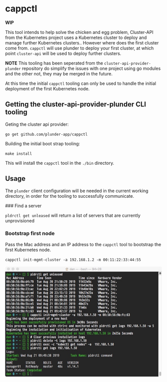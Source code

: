 
# cappctl

**WIP**

This tool intends to help solve the chicken and egg problem, Cluster-API from the Kubernetes project uses a Kubernetes cluster to deploy and manage further Kubernetes clusters.. However where does the first cluster come from. `cappctl` will use plunder to deploy your first cluster, at which point `cluster-api` will be used to deploy further clusters.

**NOTE** This tooling has been seperated from the `cluster-api-provider-plunder` repository do simplify the issues with one project using go modules and the other not, they may be merged in the future.

At this time the initial `cappctl` tooling can only be used to handle the initial deployment of the first Kubernetes node.

## Getting the cluster-api-provider-plunder CLI tooling

Geting the cluster api provider:

`go get github.com/plunder-app/cappctl` 

Building the initial boot strap tooling:

`make install`

This will install the `cappctl` tool in the `./bin` directory. 

## Usage

The `plunder` client configuration will be needed in the current working directory, in order for the tooling to successfully communicate.

### Find a server

`pldrctl get unleased` will return a list of servers that are currently unprovisioned

### Bootstrap first node

Pass the Mac address and an IP address to the `cappctl` tool to bootstrap the first Kubernetes node.

`cappctl init-mgmt-cluster -a 192.168.1.2 -m 00:11:22:33:44:55`

![](images/cluster-api-plunder.jpeg "Cluster API Plunder")
